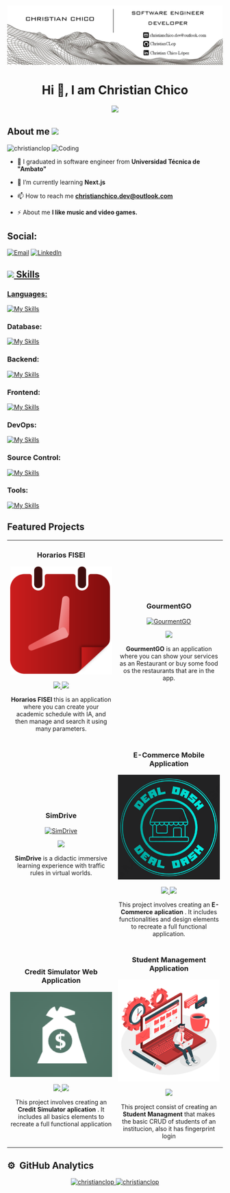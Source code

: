 [![MasterHead](Image.png)](Image.png)
<h1 align="center">Hi 👋, I am Christian Chico</h1>
<p align="center">
  <a href="https://git.io/typing-svg"><img src="https://readme-typing-svg.demolab.com?font=Time+New+Roman&color=515776&size=25&center=true&vCenter=true&width=600&height=100&lines=I+am+an+Software+Engineer;Junior+Developer;Web+Developer"></a>
</p>

## **About me** <picture><img src = "https://cdn.hashnode.com/res/hashnode/image/upload/v1709470801641/e9136368-41c7-433c-aa6f-89ca17b175bf.gif?w=256&h=256&fit=crop&crop=entropy&auto=format,compress&gif-q=60&format=webm" width = 50px></picture>
<img align="right" alt="Coding" width="400" src="https://cdna.artstation.com/p/assets/images/images/028/102/058/original/pixel-jeff-matrix-s.gif?1593487263">

<p align="left"> <img src="https://komarev.com/ghpvc/?username=christianclop&label=Profile%20views&color=0e75b6&style=flat" alt="christianclop" /> </p>

- 🔭 I graduated in software engineer from **Universidad Técnica de "Ambato"**

- 🌱 I’m currently learning **Next.js**

- 📫 How to reach me **christianchico.dev@outlook.com**

- ⚡ About me **I like music and video games.**

## Social:
<a href="mailto:christianchico.dev@outlook.com"><img alt="Email" src="https://img.shields.io/badge/Microsoft_Outlook-christianchico.dev@outlook.com-blue?style=flat-square&logo=microsoft-outlook&logoColor=white"></a>
<a href="https://linkedin.com/in/christianchicolópez"><img alt="LinkedIn" src="https://img.shields.io/badge/LinkedIn-Christian_Chico_López-0077B5?style=flat-square&logo=linkedin&logoColor=white">


## <img src="https://media2.giphy.com/media/QssGEmpkyEOhBCb7e1/giphy.gif?cid=ecf05e47a0n3gi1bfqntqmob8g9aid1oyj2wr3ds3mg700bl&rid=giphy.gif" width ="25"><b> Skills</b>

### Languages:
[![My Skills](https://skillicons.dev/icons?i=js,typescript,python,php,java)](https://skillicons.dev)
   
### Database:
[![My Skills](https://skillicons.dev/icons?i=mysql,postgresql,mongodb)](https://skillicons.dev)
   
### Backend:
[![My Skills](https://skillicons.dev/icons?i=express,nodejs,nestjs)](https://skillicons.dev)

### Frontend:
[![My Skills](https://skillicons.dev/icons?i=html,css,tailwindcss,react,nextjs,astro,angular)](https://skillicons.dev)

### DevOps:
[![My Skills](https://skillicons.dev/icons?i=docker)](https://skillicons.dev)

### Source Control:
[![My Skills](https://skillicons.dev/icons?i=git,github)](https://skillicons.dev)

### Tools:
[![My Skills](https://skillicons.dev/icons?i=figma,postman)](https://skillicons.dev)

## Featured Projects

<table>
<tr>
  <td width="50%">
  <h3 align="center">Horarios FISEI</h3>
  <div align="center">
    <a href="https://github.com/PSW-GourtmetGO" target="_blank"><img src="https://github.com/ChristianCLop/HorariosFISEI/blob/3900d545f59c90718445a27646b2804061e0562c/images/logoApp.png" width="400" alt="Horarios FISEI"></a>
    <p>
      <a href="https://github.com/ChristianCLop/HorariosFISEI" target="_blank">
        <img src="https://img.shields.io/badge/Github-047495?style=for-the-badge&logo=github&logoColor=black">
      </a>
      <a href="https://horariosfisei.uta.edu.ec" target="_blank">
        <img src="https://img.shields.io/badge/web-E0234E.svg?style=for-the-badge&logo=instatus&logoColor=black">
      </a>
    </p>
    <p><strong>Horarios FISEI</strong> this is an application where you can create your academic schedule with IA, and then manage and search it using many parameters.</p>
  </div>                
</td>
  
  <td width="50%">
  <h3 align="center">GourmentGO</h3>
  <div align="center">
    <a href="https://github.com/PSW-GourtmetGO" target="_blank"><img src="https://avatars.githubusercontent.com/u/166830605?s=200&v=4" width="400" alt="GourmentGO"></a>
    <p>
      <a href="https://github.com/PSW-GourtmetGO" target="_blank">
        <img src="https://img.shields.io/badge/Github-047495?style=for-the-badge&logo=github&logoColor=black">
      </a>
    </p>
    <p><strong>GourmentGO</strong> is an application where you can show your services as an Restaurant or buy some food os the restaurants that are in the app.</p>
  </div>                
</td>

<tr>
  <td width="50%">
  <h3 align="center">SimDrive</h3>
  <div align="center">
    <a href="https://github.com/ChristianCLop/simdrive-frontend.git" target="_blank"><img src="https://github.com/ChristianCLop/simdrive-frontend/blob/main/app/favicon.ico" width="400" alt="SimDrive"></a>
    <p>
      <a href="https://github.com/ChristianCLop/simdrive-frontend.git" target="_blank">
        <img src="https://img.shields.io/badge/Github-047495?style=for-the-badge&logo=github&logoColor=black">
      </a>
    </p>
    <p><strong>SimDrive</strong> is a didactic immersive learning experience with traffic rules in virtual worlds.</p>
  </div>                
</td>


<td width="50%">
  <h3 align="center">E-Commerce Mobile Application</h3>
  <div align="center">
    <a href="https://github.com/ChristianCLop/DealDash-Ecommerce-Frontend" target="_blank"><img src="https://github.com/ChristianCLop/DealDash-Ecommerce-Frontend/blob/main/assets/images/logo.png" width="400" alt="E-Commerce movil page"></a>
    <p>
      <a href="https://github.com/ChristianCLop/DealDash-Ecommerce-Frontend" target="_blank">
        <img src="https://img.shields.io/badge/FRONTEND-047495?style=for-the-badge&logo=github&logoColor=black">
      </a>
      <a href="https://github.com/ChristianCLop/DealDash-Ecommerce-Backend" target="_blank">
        <img src="https://img.shields.io/badge/BACKEND-047495?style=for-the-badge&logo=github&logoColor=black">
      </a>
    </p>
    <p>This project involves creating an <strong> E-Commerce aplication </strong>. It includes functionalities and design elements to recreate a full functional application.</p>
  </div>                
</td> 

<tr>
<td width="50%">
  <h3 align="center">Credit Simulator Web Application</h3>
  <div align="center">
    <a href="https://github.com/ChristianCLop/frontend-simulador" target="_blank"><img src="https://github.com/ChristianCLop/frontend-simulador/blob/main/public/img/logoApp.png" width="400" alt="Credit Simulator Web Application"></a>
    <p>
      <a href="https://github.com/ChristianCLop/frontend-simulador" target="_blank">
        <img src="https://img.shields.io/badge/FRONTEND-047495?style=for-the-badge&logo=github&logoColor=black">
      </a>
      <a href="https://github.com/ChristianCLop/backend-simulador" target="_blank">
        <img src="https://img.shields.io/badge/BACKEND-047495?style=for-the-badge&logo=github&logoColor=black">
      </a>
    </p>
    <p>This project involves creating an <strong> Credit Simulator aplication </strong>. It includes all basics elements to recreate a full functional application</p>
  </div>                
</td> 

<td width="50%">
  <h3 align="center">Student Management Application</h3>
  <div align="center">
    <a href="https://github.com/Eduardlink/RegistroEstudiantes2023.git" target="_blank"><img src="https://github.com/Eduardlink/RegistroEstudiantes2023/blob/main/src/imagenesFrames/Loguin_Admin.png" width="400" alt="Student Management"></a>
    <p>
      <a href="https://github.com/Eduardlink/RegistroEstudiantes2023.git" target="_blank">
        <img src="https://img.shields.io/badge/Github-047495?style=for-the-badge&logo=github&logoColor=black">
      </a>
    </p>
    <p>This project consist of creating an <strong> Student Managment </strong> that makes the basic CRUD of students of an institucion, also it has fingerprint login </p>
  </div>                
</td>
</table>  

## ⚙️ &nbsp;GitHub Analytics

<p align="center">
  <a href="https://github.com/ChristianCLop">
    <img height="180em" src="https://github-readme-stats.vercel.app/api/top-langs?username=christianclop&show_icons=true&locale=en&layout=compact&theme=dark&hide_border=false&border_radius=5&order=3" alt="christianclop"/>
    <img height="180em" src="https://github-readme-stats.vercel.app/api?username=christianclop&show_icons=true&locale=en&theme=dark&hide_border=false&border_radius=5&order=3" alt="christianclop"/>
  </a>
</p>
